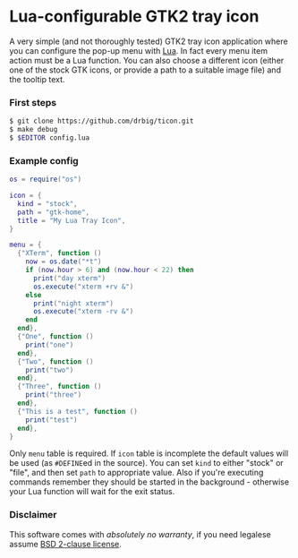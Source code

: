# Lua-configurable GTK2 tray icon

A very simple (and not thoroughly tested) GTK2 tray icon application where you can configure the pop-up menu with [Lua](http://www.lua.org/). In fact every menu item action must be a Lua function. You can also choose a different icon (either one of the stock GTK icons, or provide a path to a suitable image file) and the tooltip text.

### First steps

```bash
$ git clone https://github.com/drbig/ticon.git
$ make debug
$ $EDITOR config.lua
```

### Example config

```lua
os = require("os")

icon = {
  kind = "stock",
  path = "gtk-home",
  title = "My Lua Tray Icon",
}

menu = {
  {"XTerm", function ()
    now = os.date("*t")
    if (now.hour > 6) and (now.hour < 22) then
      print("day xterm")
      os.execute("xterm +rv &")
    else
      print("night xterm")
      os.execute("xterm -rv &")
    end
  end},
  {"One", function ()
    print("one")
  end},
  {"Two", function ()
    print("two")
  end},
  {"Three", function ()
    print("three")
  end},
  {"This is a test", function ()
    print("test")
  end},
}
```

Only `menu` table is required. If `icon` table is incomplete the default values will be used (as `#DEFINE`ed in the source). You can set `kind` to either "stock" or "file", and then set `path` to appropriate value. Also if you're executing commands remember they should be started in the background - otherwise your Lua function will wait for the exit status.

### Disclaimer

This software comes with *absolutely no warranty*, if you need legalese assume [BSD 2-clause license](http://opensource.org/licenses/BSD-2-Clause).
